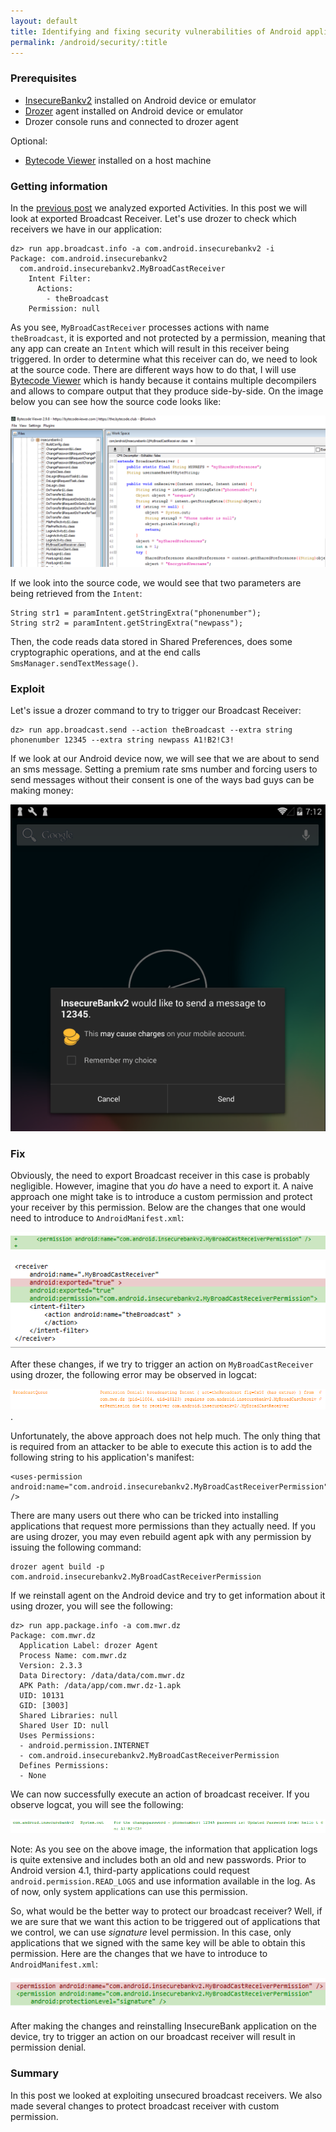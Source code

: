```yaml
---
layout: default
title: Identifying and fixing security vulnerabilities of Android applications - Broadcast Receivers
permalink: /android/security/:title
---
```


### Prerequisites 

* [InsecureBankv2](https://github.com/dineshshetty/Android-InsecureBankv2) installed on Android device or emulator
* [Drozer](https://labs.mwrinfosecurity.com/tools/drozer) agent installed on Android device or emulator
* Drozer console runs and connected to drozer agent

Optional:

* [Bytecode Viewer](https://github.com/Konloch/bytecode-viewer) installed on a host machine

### Getting information

In the [previous post](/android/security/android-vulnerabilities-insecurebank-activities) we analyzed exported Activities. In this post we will look at exported Broadcast Receiver. Let's use drozer to check which receivers we have in our application:

```
dz> run app.broadcast.info -a com.android.insecurebankv2 -i
Package: com.android.insecurebankv2
  com.android.insecurebankv2.MyBroadCastReceiver
    Intent Filter:
      Actions:
        - theBroadcast
    Permission: null
```

As you see, `MyBroadCastReceiver` processes actions with name `theBroadcast`, it is exported and not protected by a permission, meaning that any app can create an `Intent` which will result in this receiver being triggered. In order to determine what this receiver can do, we need to look at the source code. There are different ways how to do that, I will use [Bytecode Viewer](https://github.com/Konloch/bytecode-viewer) which is handy because it contains multiple decompilers and allows to compare output that they produce side-by-side. On the image below you can see how the source code looks like: 

![Source code of vulnerable Broadcast Receiver as seen in Bytecode Viewer](/images/android-insecurebank-receiver-source-code.PNG) 

If we look into the source code, we would see that two parameters are being retrieved from the `Intent`:

```
String str1 = paramIntent.getStringExtra("phonenumber");
String str2 = paramIntent.getStringExtra("newpass");
```

Then, the code reads data stored in Shared Preferences, does some cryptographic operations, and at the end calls `SmsManager.sendTextMessage()`. 

### Exploit

Let's issue a drozer command to try to trigger our Broadcast Receiver:

```
dz> run app.broadcast.send --action theBroadcast --extra string phonenumber 12345 --extra string newpass A1!B2!C3!
```

If we look at our Android device now, we will see that we are about to send an sms message. Setting a premium rate sms number and forcing users to send messages without their consent is one of the ways bad guys can be making money: 

![Sending sms message after triggering Broadcast Receiver](/images/android-insecurebank-broadcast-receiver-exploited.PNG)

### Fix

Obviously, the need to export Broadcast receiver in this case is probably negligible. However, imagine that you _do_ have a need to export it. A naive approach one might take is to introduce a custom permission and protect your receiver by this permission. Below are the changes that one would need to introduce to `AndroidManifest.xml`: 

![Code changes to create new permission](/images/android-code-changes-create-new-permission.PNG) 

![Code changes to protect broadcast receiver with a custom permission](/images/android-code-changes-protect-broadcast-receiver-permission.PNG)

After these changes, if we try to trigger an action on `MyBroadCastReceiver` using drozer, the following error may be observed in logcat: 

![Starting an action of broadcast receiver fails due to insufficient permissions](/images/android-logcat-message-start-broadcast-permission-denied.PNG). 

Unfortunately, the above approach does not help much. The only thing that is required from an attacker to be able to execute this action is to add the following string to his application's manifest:

```
<uses-permission android:name="com.android.insecurebankv2.MyBroadCastReceiverPermission" />
```

There are many users out there who can be tricked into installing applications that request more permissions than they actually need. If you are using drozer, you may even rebuild agent apk with any permission by issuing the following command:

```
drozer agent build -p com.android.insecurebankv2.MyBroadCastReceiverPermission
```

If we reinstall agent on the Android device and try to get information about it using drozer, you will see the following:

```
dz> run app.package.info -a com.mwr.dz
Package: com.mwr.dz
  Application Label: drozer Agent
  Process Name: com.mwr.dz
  Version: 2.3.3
  Data Directory: /data/data/com.mwr.dz
  APK Path: /data/app/com.mwr.dz-1.apk
  UID: 10131
  GID: [3003]
  Shared Libraries: null
  Shared User ID: null
  Uses Permissions:
  - android.permission.INTERNET
  - com.android.insecurebankv2.MyBroadCastReceiverPermission
  Defines Permissions:
  - None
```

We can now successfully execute an action of broadcast receiver. If you observe logcat, you will see the following:

![Successfully triggering an action on broadcast receiver from updated drozer agent](/images/android-successfully-executing-action-broadcast-receiver.PNG)

Note: As you see on the above image, the information that application logs is quite extensive and includes both an old and new passwords. Prior to Android version 4.1, third-party applications could request `android.permission.READ_LOGS` and use information available in the log. As of now, only system applications can use this permission.

So, what would be the better way to protect our broadcast receiver? Well, if we are sure that we want this action to be triggered out of applications that we control, we can use _signature_ level permission. In this case, only applications that we signed with the same key will be able to obtain this permission. Here are the changes that we have to introduce to `AndroidManifest.xml`: 

![Code changes to protect broadcast receiver with a signature permission](/images/android-code-changes-protect-broadcast-receiver-signature-permission.PNG)

After making the changes and reinstalling InsecureBank application on the device, try to trigger an action on our broadcast receiver will result in permission denial.

### Summary

In this post we looked at exploiting unsecured broadcast receivers. We also made several changes to protect broadcast receiver with custom permission.
